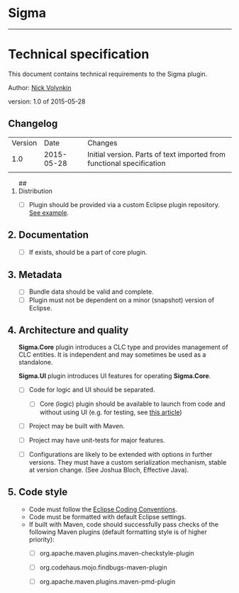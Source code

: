 # Sigma
---
# Technical specification

This document contains technical requirements to the Sigma plugin.

Author: [Nick Volynkin](https://github.com/NickVolynkin)

version: 1.0 of 2015-05-28


## Changelog


<table>
<tr>
    <td width="10%">Version</td>
    <td width="20%">Date</td>
    <td width="70%">Changes</td>
</tr>
<tr>
    <td> 1.0 </td>
    <td> 2015-05-28</td>
    <td> Initial version. Parts of text imported from functional specification</td>
</tr>
<tr>
    <td> </td>
    <td> </td>
    <td> </td>
</tr>
</table>


<ol>
## <li> Distribution </li>

- [ ] Plugin should be provided via a custom Eclipse plugin repository. [See example](https://github.com/sergeche/eclipse-zencoding/blob/master/README.textile#installation).

## <li> Documentation</li>
 - [ ] If exists, should be a part of core plugin.

## <li> Metadata </li>

- [ ] Bundle data should be valid and complete.
- [ ] Plugin must not be dependent on a minor (snapshot) version of Eclipse.

## <li>Architecture and quality</li>
**Sigma.Core** plugin introduces a CLC type and provides management of CLC entities. It is independent and may sometimes be used as a standalone.

**Sigma.UI** plugin introduces UI features for operating **Sigma.Core**.

- [ ] Code for logic and UI should be separated.
    - [ ] Core (logic) plugin should be available to launch from code and without using UI (e.g. for testing, see [this article](http://www.eclipse.org/articles/Article-Launch-Framework/launch.html))

- [ ] Project may be built with Maven.
- [ ] Project may have unit-tests for major features.

- [ ] Configurations are likely to be extended with options in further versions. They must have a custom serialization mechanism, stable at version change. (See Joshua Bloch, Effective Java).

	
## <li>Code style </li>
- Code must follow the [Eclipse Coding Conventions](http://wiki.eclipse.org/Coding_Conventions).
- Code must be formatted with default Eclipse settings.
- If built with Maven, code should successfully pass checks of the following Maven plugins (default formatting style is of higher priority):
	- [ ] org.apache.maven.plugins.maven-checkstyle-plugin
	- [ ] org.codehaus.mojo.findbugs-maven-plugin
	- [ ] org.apache.maven.plugins.maven-pmd-plugin


